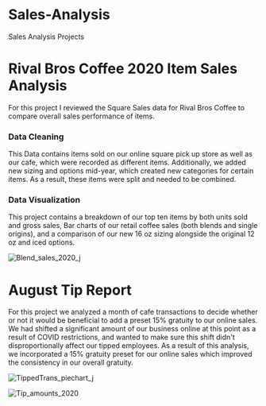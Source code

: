 # Sales-Analysis
Sales Analysis Projects


# Rival Bros Coffee 2020 Item Sales Analysis
For this project I reviewed the Square Sales data for Rival Bros Coffee to compare overall sales performance of items.  
### <b>Data Cleaning</b> 
This Data contains items sold on our online square pick up store as well as our cafe, which were recorded as different items.  Additionally, we added new sizing and options mid-year, which created new categories for certain items.  As a result, these items were split and needed to be combined.
### <b>Data Visualization </b>  
This project contains a breakdown of our top ten items by both units sold and gross sales, Bar charts of our retail coffee sales (both blends and single origins), and a comparison of our new 16 oz sizing alongside the original 12 oz and iced options.  


![Blend_sales_2020_j](https://user-images.githubusercontent.com/69173891/113904799-7517fd00-97a0-11eb-9a9e-4792bf2910d6.jpg)




# August Tip Report

For this project we analyzed a month of cafe transactions to decide whether or not it would be beneficial to add a preset 15% gratuity to our online sales.  We had shifted a significant amount of our business online at this point as a result of COVID restrictions, and wanted to make sure this shift didn't disproportionally affect our tipped employees.  As a result of this analysis, we incorporated a 15% gratuity preset for our online sales which improved the consistency in our overall gratuity. 


![TippedTrans_piechart_j](https://user-images.githubusercontent.com/69173891/113905959-b65cdc80-97a1-11eb-8054-77b1399bfba2.jpg)


![Tip_amounts_2020](https://user-images.githubusercontent.com/69173891/113905612-55350900-97a1-11eb-851a-e092d84b7640.jpg)

